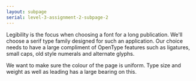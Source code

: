 ```yaml
---
layout: subpage
serial: level-3-assignment-2-subpage-2
---
```

Legibility is the focus when choosing a font for a long publication. We'll choose a serif type family designed for such an application. Our choice needs to have a large compliment of OpenType features such as ligatures, small caps, old style numerals and alternate glyphs.

We want to make sure the colour of the page is uniform. Type size and weight as well as leading has a large bearing on this.